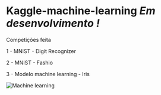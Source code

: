# Kaggle-machine-learning *Em desenvolvimento !*
Competições feita 

1 - MNIST - Digit Recognizer

2 - MNIST - Fashio

3 - Modelo machine learning - Iris


![Machine learning](https://github.com/RafaelGallo/Kaggle-machine-learning/blob/master/source.gif)
